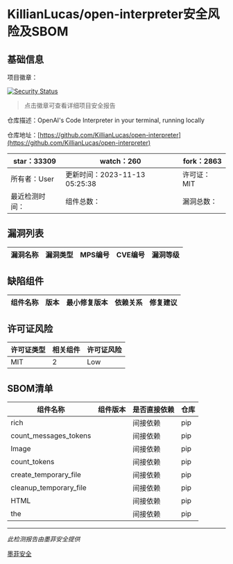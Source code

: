 # KillianLucas/open-interpreter安全风险及SBOM

## 基础信息

项目徽章：

[![Security Status](https://www.murphysec.com/platform3/v31/badge/1724495339626913792.svg)](https://www.murphysec.com/console/report/1697676223836717056/1724495339626913792)

> 点击徽章可查看详细项目安全报告

仓库描述：OpenAI's Code Interpreter in your terminal, running locally

仓库地址：[https://github.com/KillianLucas/open-interpreter](https://github.com/KillianLucas/open-interpreter)

| star：33309 | watch：260 | fork：2863 |
| ----------- | -------------- | ------------ |
| 所有者：User | 更新时间：2023-11-13 05:25:38 | 许可证：MIT |
| 最近检测时间： | 组件总数： | 漏洞总数： |




## 漏洞列表

| 漏洞名称 | 漏洞类型 | MPS编号 | CVE编号 | 漏洞等级 |
| ------- | ------ | ------- | ------ | ----- |





## 缺陷组件

| 组件名称 | 版本 | 最小修复版本 | 依赖关系 | 修复建议 |
| -------- | ---- | ------------ | -------- | -------- |





## 许可证风险

| 许可证类型 | 相关组件 | 许可证风险 |
| ---------- | -------- | ---------- |
|MIT|2|Low|




## SBOM清单

| 组件名称 | 组件版本 | 是否直接依赖 | 仓库 |
| -------- | -------- | ------------ | ---- |
|rich||间接依赖|pip|
|count_messages_tokens||间接依赖|pip|
|Image||间接依赖|pip|
|count_tokens||间接依赖|pip|
|create_temporary_file||间接依赖|pip|
|cleanup_temporary_file||间接依赖|pip|
|HTML||间接依赖|pip|
|the||间接依赖|pip|


------

*此检测报告由墨菲安全提供*

[墨菲安全](www.murphysec.com)
